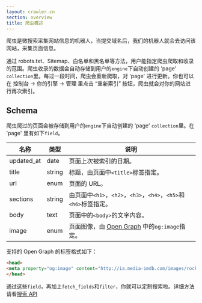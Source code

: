 ```yaml
---
layout: crawler.cn
section: overview
title: 爬虫概述
---
```


爬虫是微搜索采集网站信息的机器人，当提交域名后，我们的机器人就会去访问该网站，采集页面信息。

通过 robots.txt、Sitemap、白名单和黑名单等方法，用户能指定爬虫爬取和收录的范围。爬虫收录的数据会自动存储到用户的`engine`下自动创建的 'page' `collection`里。每过一段时间，爬虫会重新爬取，对 'page' 进行更新。你也可以在 控制台 -> 你的引擎 -> 管理 里点击 “重新索引” 按钮，爬虫就会对你的网站进行再次索引。


## Schema

爬虫爬过的页面会被存储到用户的`engine`下自动创建的 'page' `collection`里。在 'page' 里有如下`field`。

| 名称    | 类型    | 说明 |
| ------ | ------ | ------------------------------------------------------ |
| updated_at | date | 页面上次被索引的日期。 |
| title | string | 标题，由页面中`<title>`标签指定。 |
| url   | enum | 页面的 URL。|
| sections | string | 由页面中`<h1>`，`<h2>`，`<h3>`，`<h4>`，`<h5>`和`<h6>`标签指定。 |
| body | text | 页面中的`<body>`的文字内容。 |
| image | enum | 页面图像，由 [Open Graph][open_graph] 中的`og:image`指定。 |

支持的 Open Graph 的标签格式如下：

```html
<head>
<meta property="og:image" content="http://ia.media-imdb.com/images/rock.jpg" />
</head>
```

通过这些`field`，再加上`fetch_fields`和`filter`，你就可以定制搜索啦。详细方法请看[搜索 API][search_api]


[search_api]:http://doc.tinysou.com/v1/searching.html
[open_graph]:http://ogp.me/
